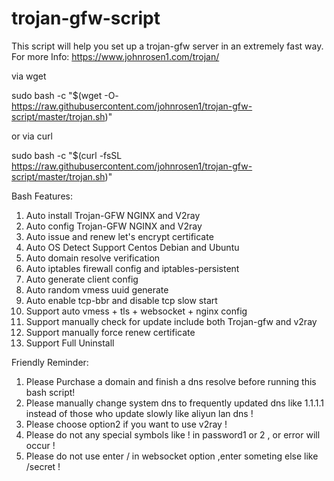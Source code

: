 # trojan-gfw-script
This script will help you set up a trojan-gfw server in an extremely fast way.
For more Info: https://www.johnrosen1.com/trojan/ 

via wget

sudo bash -c "$(wget -O- https://raw.githubusercontent.com/johnrosen1/trojan-gfw-script/master/trojan.sh)"

or via curl

sudo bash -c "$(curl -fsSL https://raw.githubusercontent.com/johnrosen1/trojan-gfw-script/master/trojan.sh)"

Bash Features:

1. Auto install Trojan-GFW NGINX and V2ray
2. Auto config Trojan-GFW NGINX and V2ray
3. Auto issue and renew let's encrypt certificate
4. Auto OS Detect Support Centos Debian and Ubuntu
5. Auto domain resolve verification
6. Auto iptables firewall config and iptables-persistent
7. Auto generate client config
8. Auto random vmess uuid generate
9. Auto enable tcp-bbr and disable tcp slow start
10. Support auto vmess + tls + websocket + nginx config
11. Support manually check for update include both Trojan-gfw and v2ray
12. Support manually force renew certificate
13. Support Full Uninstall

Friendly Reminder:
1. Please Purchase a domain and finish a dns resolve before running this bash script!
2. Please manually change system dns to frequently updated dns like 1.1.1.1 instead of those who update slowly like aliyun lan dns !
3. Please choose option2 if you want to use v2ray !
4. Please do not any special symbols like ! in password1 or 2 , or error will occur !
5. Please do not use enter / in websocket option ,enter someting else like /secret !
